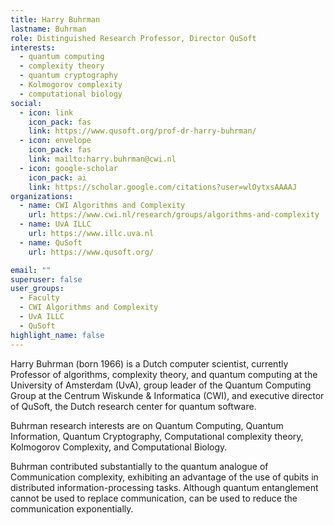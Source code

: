 ```yaml
---
title: Harry Buhrman
lastname: Buhrman
role: Distinguished Research Professor, Director QuSoft
interests:
  - quantum computing
  - complexity theory
  - quantum cryptography
  - Kolmogorov complexity
  - computational biology
social:
  - icon: link
    icon_pack: fas
    link: https://www.qusoft.org/prof-dr-harry-buhrman/
  - icon: envelope
    icon_pack: fas
    link: mailto:harry.buhrman@cwi.nl
  - icon: google-scholar
    icon_pack: ai
    link: https://scholar.google.com/citations?user=wlOytxsAAAAJ
organizations:
  - name: CWI Algorithms and Complexity
    url: https://www.cwi.nl/research/groups/algorithms-and-complexity
  - name: UvA ILLC
    url: https://www.illc.uva.nl
  - name: QuSoft
    url: https://www.qusoft.org/

email: ""
superuser: false
user_groups:
  - Faculty
  - CWI Algorithms and Complexity
  - UvA ILLC
  - QuSoft
highlight_name: false
---
```


Harry Buhrman (born 1966) is a Dutch computer scientist, currently Professor of algorithms, complexity theory, and quantum computing at the University of Amsterdam (UvA), group leader of the Quantum Computing Group at the Centrum Wiskunde & Informatica (CWI), and executive director of QuSoft, the Dutch research center for quantum software.

Buhrman research interests are on Quantum Computing, Quantum Information, Quantum Cryptography, Computational complexity theory, Kolmogorov Complexity, and Computational Biology.

Buhrman contributed substantially to the quantum analogue of Communication complexity, exhibiting an advantage of the use of qubits in distributed information-processing tasks. Although quantum entanglement cannot be used to replace communication, can be used to reduce the communication exponentially.
